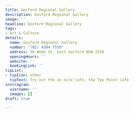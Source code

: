 ```yaml
---
title: Gosford Regional Gallery
description: Gosford Regional Gallery
image: ''
headline: Gosford Regional Gallery
tags:
- Art & Culture
details:
  name: Gosford Regional Gallery
  number: "(02) 4304 7550"
  address: 36 Webb St, East Gosford NSW 2250
  openingHours: ''
  website: ''
  bookingLink: ''
tipList:
- tipIcon: other
  tipText: Try out the on-site cafe, the Top Point Cafe
instragram:
  username: ''
  images: []
draft: true

---
```

